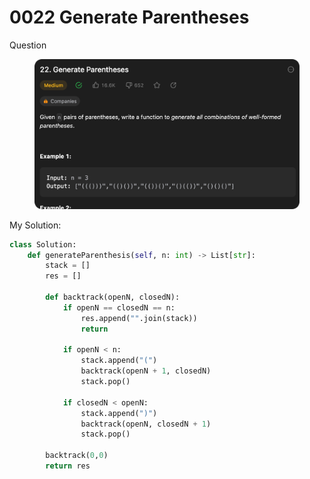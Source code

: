 # 0022 Generate Parentheses

Question

<figure><img src="../.gitbook/assets/image.png" alt=""><figcaption></figcaption></figure>



My Solution:

```python
class Solution:
    def generateParenthesis(self, n: int) -> List[str]:
        stack = []
        res = []

        def backtrack(openN, closedN):
            if openN == closedN == n:
                res.append("".join(stack))
                return 
            
            if openN < n:
                stack.append("(")
                backtrack(openN + 1, closedN)
                stack.pop()
            
            if closedN < openN:
                stack.append(")")
                backtrack(openN, closedN + 1)
                stack.pop()
        
        backtrack(0,0)
        return res
```
